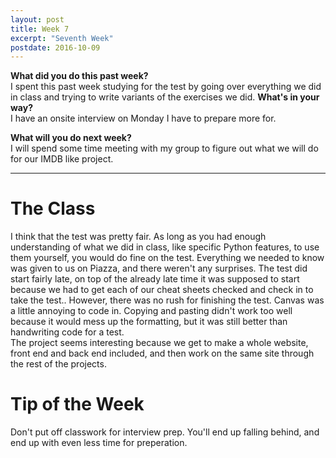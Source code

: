 ```yaml
---
layout: post
title: Week 7
excerpt: "Seventh Week"
postdate: 2016-10-09
---
```


**What did you do this past week?**  
I spent this past week studying for the test by going over everything we did in class and trying to write variants of the exercises we did.
**What's in your way?**  
I have an onsite interview on Monday I have to prepare more for.

**What will you do next week?**  
I will spend some time meeting with my group to figure out what we will do for our IMDB like project.

***

# The Class
I think that the test was pretty fair. As long as you had enough understanding of what we did in class, like specific Python features, to use them yourself, you would do fine on the test. Everything we needed to know was given to us on Piazza, and there weren't any surprises. The test did start fairly late, on top of the already late time it was supposed to start because we had to get each of our cheat sheets checked and check in to take the test.. However, there was no rush for finishing the test. Canvas was a little annoying to code in. Copying and pasting didn't work too well because it would mess up the formatting, but it was still better than handwriting code for a test.  
The project seems interesting because we get to make a whole website, front end and back end included, and then work on the same site through the rest of the projects. 


# Tip of the Week
Don't put off classwork for interview prep. You'll end up falling behind, and end up with even less time for preperation. 
